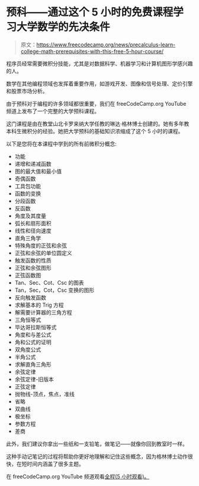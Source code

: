 # 预科——通过这个 5 小时的免费课程学习大学数学的先决条件

> 原文：<https://www.freecodecamp.org/news/precalculus-learn-college-math-prerequisites-with-this-free-5-hour-course/>

程序员经常需要微积分技能，尤其是对数据科学、机器学习和计算机图形学感兴趣的人。

数学在其他编程领域也发挥着重要作用，如游戏开发、图像和信号处理、定价引擎和股票市场分析。

由于预科对于编程的许多领域都很重要，我们在 freeCodeCamp.org YouTube 频道上发布了一个完整的大学预科课程。

这门课程是由在教堂山北卡罗来纳大学任教的琳达·格林博士创建的。她有多年教本科生微积分的经验。她把大学预科的基础知识浓缩成了这个 5 小时的课程。

以下是您将在本课程中学到的所有前微积分概念:

*   功能
*   递增和递减函数
*   图的最大值和最小值
*   奇偶函数
*   工具包功能
*   函数的变换
*   分段函数
*   反函数
*   角度及其度量
*   弧长和扇形面积
*   线性和径向速度
*   直角三角学
*   特殊角度的正弦和余弦
*   正弦和余弦的单位圆定义
*   触发函数的性质
*   正弦和余弦图形
*   正弦函数图
*   Tan、Sec、Cot、Csc 的图表
*   Tan，Sec，Cot，Csc 变换的图形
*   反向触发函数
*   求解基本的 Trig 方程
*   解需要计算器的三角方程
*   三角恒等式
*   毕达哥拉斯恒等式
*   角度和与差公式
*   角和公式的证明
*   双角度公式
*   半角公式
*   求解直角三角形
*   余弦定律
*   余弦定律-旧版本
*   正弦定律
*   抛物线-顶点，焦点，准线
*   省略
*   双曲线
*   极坐标
*   参数方程
*   差商

此外，我们建议你拿出一些纸和一支铅笔，做笔记——就像你回到教室时一样。

这种手动记笔记的过程将帮助你更好地理解和记住这些概念，因为格林博士动作很快，在短时间内涵盖了很多主题。

在 freeCodeCamp.org YouTube 频道观看[全程(5 小时观看)。](https://www.youtube.com/watch?v=eI4an8aSsgw)